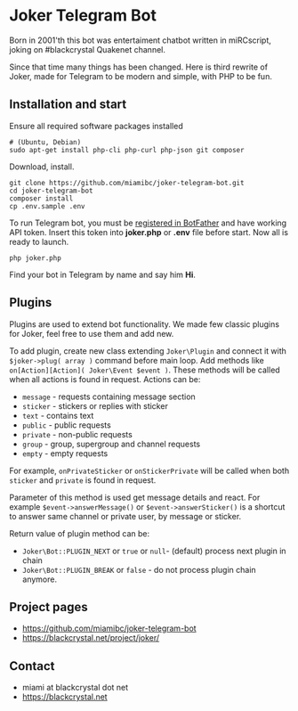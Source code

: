 Joker Telegram Bot 
=================

Born in 2001'th this bot was entertaiment chatbot written in miRCscript, joking on #blackcrystal Quakenet channel. 

Since that time many things has been changed. Here is third rewrite of Joker, made for Telegram to be modern and simple, with PHP to be fun.

Installation and start
-------------------------------------------------

Ensure all required software packages installed

```
# (Ubuntu, Debian)
sudo apt-get install php-cli php-curl php-json git composer
```


Download, install.

```
git clone https://github.com/miamibc/joker-telegram-bot.git
cd joker-telegram-bot
composer install
cp .env.sample .env
```

To run Telegram bot, you must be [registered in BotFather](https://core.telegram.org/bots#6-botfather) 
and have working API token. Insert this token into **joker.php**
or **.env** file before start. Now all is ready to launch.

```
php joker.php
```

Find your bot in Telegram by name and say him **Hi**. 

Plugins
-------

Plugins are used to extend bot functionality.  We made few classic plugins for Joker, feel free to use them and add new. 

To add plugin, create new class extending `Joker\Plugin` and connect it with `$joker->plug( array )` command before main loop. Add methods like `on[Action][Action]( Joker\Event $event )`. These methods will be called when all actions is found in request. Actions can be:

- `message` - requests containing message section
- `sticker` - stickers or replies with sticker
- `text` - contains text
- `public` - public requests
- `private` - non-public requests
- `group` - group, supergroup and channel requests
- `empty` - empty requests

For example, `onPrivateSticker` or `onStickerPrivate` will be called when both `sticker` and `private` is found in request.

Parameter of this method is used get message details and react. For example `$event->answerMessage()` or `$event->answerSticker()` is a shortcut to answer same channel or private user, by message or sticker. 

Return value of plugin method can be:

- `Joker\Bot::PLUGIN_NEXT` or `true` or `null`- (default) process next plugin in chain
- `Joker\Bot::PLUGIN_BREAK` or `false` - do not process plugin chain anymore.

Project pages
-------------

* https://github.com/miamibc/joker-telegram-bot
* https://blackcrystal.net/project/joker/

Contact
-------

* miami at blackcrystal dot net
* https://blackcrystal.net